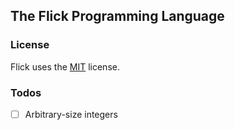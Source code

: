 ## The Flick Programming Language


### License

Flick uses the [MIT](LICENSE) license.

### Todos

- [ ] Arbitrary-size integers
